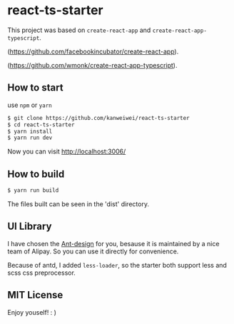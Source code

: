 # react-ts-starter

This project was based on `create-react-app` and `create-react-app-typescript`.

(https://github.com/facebookincubator/create-react-app).

(https://github.com/wmonk/create-react-app-typescript).

## How to start

use `npm` or `yarn`

```bash
$ git clone https://github.com/kanweiwei/react-ts-starter
$ cd react-ts-starter
$ yarn install
$ yarn run dev
```

Now you can visit [http://localhost:3006/](http://localhost:3006/)

## How to build

```bash
$ yarn run build
```

The files built can be seen in the 'dist' directory.

## UI Library

I have chosen the [Ant-design](https://github.com/ant-design/ant-design) for you, besause it is maintained by a nice team of Alipay. So you can use it directly for convenience.

Because of antd, I added `less-loader`, so the starter both support less and scss css preprocessor.

## MIT License

Enjoy youself! : )
